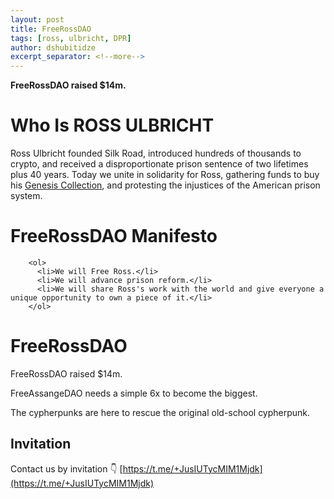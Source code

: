 ```yaml
---
layout: post
title: FreeRossDAO
tags: [ross, ulbricht, DPR]
author: dshubitidze
excerpt_separator: <!--more-->
---
```


**FreeRossDAO raised $14m.**

# Who Is ROSS ULBRICHT <!--more-->

Ross Ulbricht founded Silk Road, introduced
hundreds of thousands to crypto, and received a
disproportionate prison sentence of two lifetimes
plus 40 years. Today we unite in solidarity for
Ross, gathering funds to buy his [Genesis
Collection](https://superrare.com/artwork-v2/ross-ulbricht-genesis-collection-30841), and protesting the injustices of the
American prison system.


# FreeRossDAO Manifesto <!--more-->
        <ol>
          <li>We will Free Ross.</li>
          <li>We will advance prison reform.</li>
          <li>We will share Ross's work with the world and give everyone a unique opportunity to own a piece of it.</li>
        </ol>
        
        
# FreeRossDAO <!--more-->
FreeRossDAO raised $14m.

FreeAssangeDAO needs a simple 6x to become the biggest.

The cypherpunks are here to rescue the original old-school cypherpunk.

## Invitation <!--more-->
Contact us by invitation 👇
[https://t.me/+JusIUTycMIM1Mjdk](https://t.me/+JusIUTycMIM1Mjdk)
